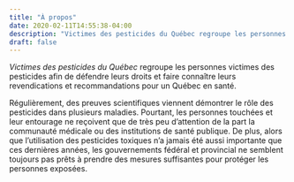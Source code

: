 ```yaml
---
title: "À propos"
date: 2020-02-11T14:55:38-04:00
description: "Victimes des pesticides du Québec regroupe les personnes victimes des pesticides afin de défendre leurs droit pour un Québec en santé sans pesticides."
draft: false
---
```


*Victimes des pesticides du Québec* regroupe les personnes victimes des pesticides afin de défendre leurs droits
et faire connaître leurs revendications et recommandations pour un Québec en santé.

Régulièrement, des preuves scientifiques viennent démontrer le rôle des pesticides dans plusieurs maladies.
Pourtant, les personnes touchées et leur entourage ne reçoivent que de très peu d’attention de la part
la communauté médicale ou des institutions de santé publique. De plus, alors que l’utilisation des pesticides toxiques n’a jamais été aussi importante que ces dernières années, les gouvernements fédéral et provincial ne semblent toujours pas prêts à prendre des mesures suffisantes pour protéger les personnes exposées.
